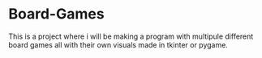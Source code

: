 # Board-Games
This is a project where i will be making a program with multipule different board games all with their own visuals made in tkinter or pygame.  
